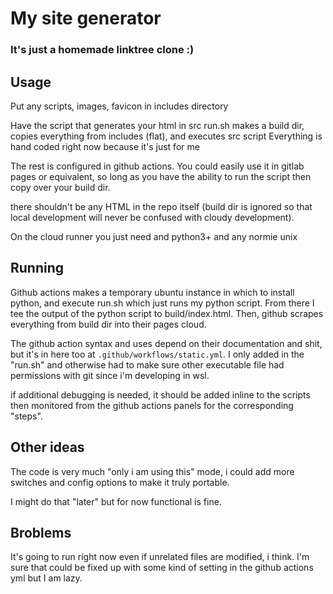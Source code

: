 # My site generator
### It's just a homemade linktree clone :)

## Usage
Put any scripts, images, favicon in includes directory

Have the script that generates your html in src 
run.sh makes a build dir, copies everything from includes (flat), and executes src script 
Everything is hand coded right now because it's just for me 

The rest is configured in github actions.
You could easily use it in gitlab pages or equivalent, so long as you have the ability to
run the script then copy over your build dir.

there shouldn't be any HTML in the repo itself (build dir is ignored so
that local development will never be confused with cloudy development).

On the cloud runner you just need and python3+ and any normie unix

## Running
Github actions makes a temporary ubuntu instance in which to install python, and execute
run.sh which just runs my python script. From there I tee the output of the python script
to build/index.html. Then, github scrapes everything from build dir into their pages cloud.

The github action syntax and uses depend on their documentation and shit, but it's in here
too at `.github/workflows/static.yml`. I only added in the "run.sh" and otherwise had to
make sure other executable file had permissions with git since i'm developing in wsl.

if additional debugging is needed, it should be added inline to the scripts then
monitored from the github actions panels for the corresponding "steps". 

## Other ideas

The code is very much "only i am using this" mode, i could add more switches and config options to make it truly portable. 

I might do that "later" but for now functional is fine.


## Broblems

It's going to run right now even if unrelated files are modified, i think. 
I'm sure that could be fixed up with some kind of setting in the github actions yml but I am lazy.
